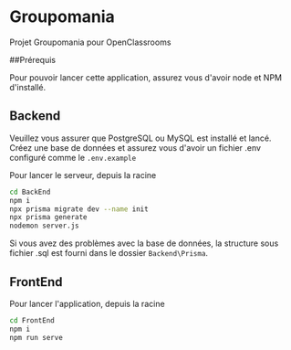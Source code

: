 # Groupomania
Projet Groupomania pour OpenClassrooms

##Prérequis

Pour pouvoir lancer cette application, assurez vous d'avoir node et NPM d'installé.

## Backend

Veuillez vous assurer que PostgreSQL ou MySQL est installé et lancé. <br>
Créez une base de données et assurez vous d'avoir un fichier .env configuré comme le `.env.example`

Pour lancer le serveur, depuis la racine
```sh
cd BackEnd
npm i
npx prisma migrate dev --name init
npx prisma generate
nodemon server.js
```

Si vous avez des problèmes avec la base de données, la structure sous fichier .sql est fourni dans le dossier `Backend\Prisma`.

## FrontEnd

Pour lancer l'application, depuis la racine
```sh
cd FrontEnd
npm i
npm run serve
```


